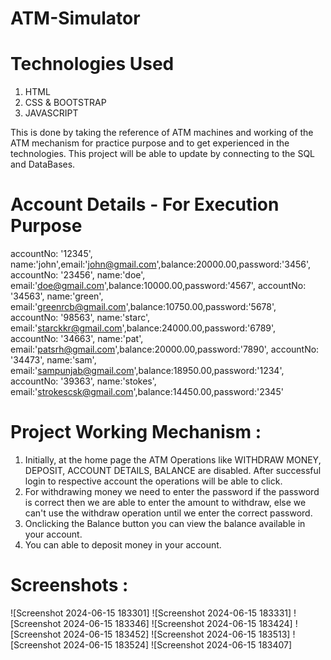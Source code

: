 # ATM-Simulator

# Technologies Used
1) HTML
2) CSS & BOOTSTRAP
3) JAVASCRIPT

This is done by taking the reference of ATM machines and working of the ATM mechanism for practice purpose and to get experienced in the technologies.
This project will be able to update by connecting to the SQL and DataBases.

# Account Details - For Execution Purpose

accountNo: '12345', name:'john',email:'john@gmail.com',balance:20000.00,password:'3456',
accountNo: '23456', name:'doe', email:'doe@gmail.com',balance:10000.00,password:'4567',
accountNo: '34563', name:'green', email:'greenrcb@gmail.com',balance:10750.00,password:'5678',
accountNo: '98563', name:'starc', email:'starckkr@gmail.com',balance:24000.00,password:'6789',
accountNo: '34663', name:'pat', email:'patsrh@gmail.com',balance:20000.00,password:'7890',
accountNo: '34473', name:'sam', email:'sampunjab@gmail.com',balance:18950.00,password:'1234',
accountNo: '39363', name:'stokes', email:'strokescsk@gmail.com',balance:14450.00,password:'2345'

# Project Working Mechanism :
1) Initially, at the home page the ATM Operations like WITHDRAW MONEY, DEPOSIT, ACCOUNT DETAILS, BALANCE are disabled. After successful login to respective account the operations will be able to click.
2) For withdrawing money we need to enter the password if the password is correct then we are able to enter the amount to withdraw, else we can't use the withdraw operation until we enter the correct password.
3) Onclicking the Balance button you can view the balance available in your account.
4) You can able to deposit money in your account. 


# Screenshots :

![Screenshot 2024-06-15 183301]
![Screenshot 2024-06-15 183331]
![Screenshot 2024-06-15 183346]
![Screenshot 2024-06-15 183424]
![Screenshot 2024-06-15 183452]
![Screenshot 2024-06-15 183513]
![Screenshot 2024-06-15 183524]
![Screenshot 2024-06-15 183407]




